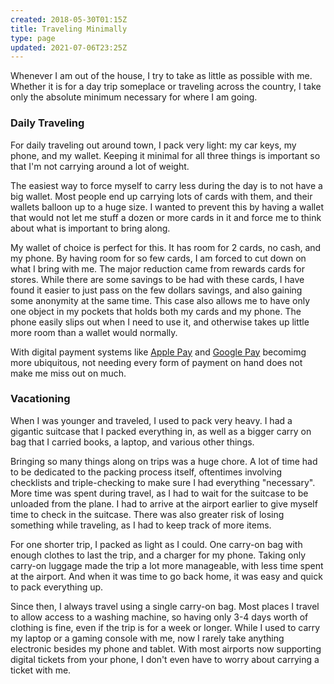 ```yaml
---
created: 2018-05-30T01:15Z
title: Traveling Minimally
type: page
updated: 2021-07-06T23:25Z
---
```


Whenever I am out of the house, I try to take as little as possible with me. Whether it is for a day trip someplace or traveling across the country, I take only the absolute minimum necessary for where I am going.

### Daily Traveling

For daily traveling out around town, I pack very light: my car keys, my phone, and my wallet. Keeping it minimal for all three things is important so that I'm not carrying around a lot of weight.

The easiest way to force myself to carry less during the day is to not have a big wallet. Most people end up carrying lots of cards with them, and their wallets balloon up to a huge size. I wanted to prevent this by having a wallet that would not let me stuff a dozen or more cards in it and force me to think about what is important to bring along.

My wallet of choice is perfect for this. It has room for 2 cards, no cash, and my phone. By having room for so few cards, I am forced to cut down on what I bring with me. The major reduction came from rewards cards for stores. While there are some savings to be had with these cards, I have found it easier to just pass on the few dollars savings, and also gaining some anonymity at the same time. This case also allows me to have only one object in my pockets that holds both my cards and my phone. The phone easily slips out when I need to use it, and otherwise takes up little more room than a wallet would normally.

With digital payment systems like [Apple Pay](http://www.apple.com/apple-pay/) and [Google Pay](https://pay.google.com/about/) becomimg more ubiquitous, not needing every form of payment on hand does not make me miss out on much.

### Vacationing

When I was younger and traveled, I used to pack very heavy. I had a gigantic suitcase that I packed everything in, as well as a bigger carry on bag that I carried books, a laptop, and various other things.

Bringing so many things along on trips was a huge chore. A lot of time had to be dedicated to the packing process itself, oftentimes involving checklists and triple-checking to make sure I had everything "necessary". More time was spent during travel, as I had to wait for the suitcase to be unloaded from the plane. I had to arrive at the airport earlier to give myself time to check in the suitcase. There was also greater risk of losing something while traveling, as I had to keep track of more items.

For one shorter trip, I packed as light as I could. One carry-on bag with enough clothes to last the trip, and a charger for my phone. Taking only carry-on luggage made the trip a lot more manageable, with less time spent at the airport. And when it was time to go back home, it was easy and quick to pack everything up.

Since then, I always travel using a single carry-on bag. Most places I travel to allow access to a washing machine, so having only 3-4 days worth of clothing is fine, even if the trip is for a week or longer. While I used to carry my laptop or a gaming console with me, now I rarely take anything electronic besides my phone and tablet. With most airports now supporting digital tickets from your phone, I don't even have to worry about carrying a ticket with me.

